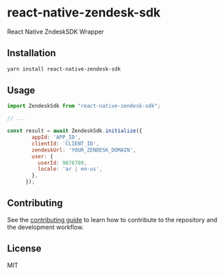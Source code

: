 # react-native-zendesk-sdk

React Native ZndeskSDK Wrapper

## Installation

```sh
yarn install react-native-zendesk-sdk
```

## Usage

```js
import ZendeskSdk from "react-native-zendesk-sdk";

// ...

const result = await ZendeskSdk.initialize({
        appId: 'APP_ID',
        clientId: 'CLIENT_ID',
        zendeskUrl: 'YOUR_ZENDESK_DOMAIN',
        user: {
          userId: 9876789,
          locale: 'ar | en-us',
        },
      });
```

## Contributing

See the [contributing guide](CONTRIBUTING.md) to learn how to contribute to the repository and the development workflow.

## License

MIT

